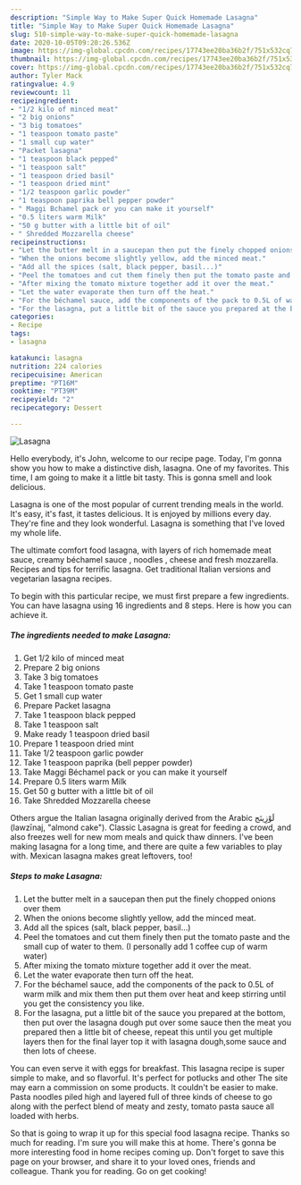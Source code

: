 ```yaml
---
description: "Simple Way to Make Super Quick Homemade Lasagna"
title: "Simple Way to Make Super Quick Homemade Lasagna"
slug: 510-simple-way-to-make-super-quick-homemade-lasagna
date: 2020-10-05T09:20:26.536Z
image: https://img-global.cpcdn.com/recipes/17743ee20ba36b2f/751x532cq70/lasagna-recipe-main-photo.jpg
thumbnail: https://img-global.cpcdn.com/recipes/17743ee20ba36b2f/751x532cq70/lasagna-recipe-main-photo.jpg
cover: https://img-global.cpcdn.com/recipes/17743ee20ba36b2f/751x532cq70/lasagna-recipe-main-photo.jpg
author: Tyler Mack
ratingvalue: 4.9
reviewcount: 11
recipeingredient:
- "1/2 kilo of minced meat"
- "2 big onions"
- "3 big tomatoes"
- "1 teaspoon tomato paste"
- "1 small cup water"
- "Packet lasagna"
- "1 teaspoon black pepped"
- "1 teaspoon salt"
- "1 teaspoon dried basil"
- "1 teaspoon dried mint"
- "1/2 teaspoon garlic powder"
- "1 teaspoon paprika bell pepper powder"
- " Maggi Bchamel pack or you can make it yourself"
- "0.5 liters warm Milk"
- "50 g butter with a little bit of oil"
- " Shredded Mozzarella cheese"
recipeinstructions:
- "Let the butter melt in a saucepan then put the finely chopped onions over them"
- "When the onions become slightly yellow, add the minced meat."
- "Add all the spices (salt, black pepper, basil...)"
- "Peel the tomatoes and cut them finely then put the tomato paste and the small cup of water to them. (I personally add 1 coffee cup of warm water)"
- "After mixing the tomato mixture together add it over the meat."
- "Let the water evaporate then turn off the heat."
- "For the béchamel sauce, add the components of the pack to 0.5L of warm milk and mix them then put them over heat and keep stirring until you get the consistency you like."
- "For the lasagna, put a little bit of the sauce you prepared at the bottom, then put over the lasagna dough put over some sauce then the meat you prepared then a little bit of cheese, repeat this until you get multiple layers then for the final layer top it with lasagna dough,some sauce and then lots of cheese."
categories:
- Recipe
tags:
- lasagna

katakunci: lasagna 
nutrition: 224 calories
recipecuisine: American
preptime: "PT16M"
cooktime: "PT39M"
recipeyield: "2"
recipecategory: Dessert

---
```



![Lasagna](https://img-global.cpcdn.com/recipes/17743ee20ba36b2f/751x532cq70/lasagna-recipe-main-photo.jpg)

Hello everybody, it's John, welcome to our recipe page. Today, I'm gonna show you how to make a distinctive dish, lasagna. One of my favorites. This time, I am going to make it a little bit tasty. This is gonna smell and look delicious.

Lasagna is one of the most popular of current trending meals in the world. It's easy, it's fast, it tastes delicious. It is enjoyed by millions every day. They're fine and they look wonderful. Lasagna is something that I've loved my whole life.

The ultimate comfort food lasagna, with layers of rich homemade meat sauce, creamy béchamel sauce , noodles , cheese and fresh mozzarella. Recipes and tips for terrific lasagna. Get traditional Italian versions and vegetarian lasagna recipes.


To begin with this particular recipe, we must first prepare a few ingredients. You can have lasagna using 16 ingredients and 8 steps. Here is how you can achieve it.

<!--inarticleads1-->

##### The ingredients needed to make Lasagna:

1. Get 1/2 kilo of minced meat
1. Prepare 2 big onions
1. Take 3 big tomatoes
1. Take 1 teaspoon tomato paste
1. Get 1 small cup water
1. Prepare Packet lasagna
1. Take 1 teaspoon black pepped
1. Take 1 teaspoon salt
1. Make ready 1 teaspoon dried basil
1. Prepare 1 teaspoon dried mint
1. Take 1/2 teaspoon garlic powder
1. Take 1 teaspoon paprika (bell pepper powder)
1. Take  Maggi Béchamel pack or you can make it yourself
1. Prepare 0.5 liters warm Milk
1. Get 50 g butter with a little bit of oil
1. Take  Shredded Mozzarella cheese


Others argue the Italian lasagna originally derived from the Arabic لَوْزِينَج‎ (lawzīnaj, &#34;almond cake&#34;). Classic Lasagna is great for feeding a crowd, and also freezes well for new mom meals and quick thaw dinners. I&#39;ve been making lasagna for a long time, and there are quite a few variables to play with. Mexican lasagna makes great leftovers, too! 

<!--inarticleads2-->

##### Steps to make Lasagna:

1. Let the butter melt in a saucepan then put the finely chopped onions over them
1. When the onions become slightly yellow, add the minced meat.
1. Add all the spices (salt, black pepper, basil...)
1. Peel the tomatoes and cut them finely then put the tomato paste and the small cup of water to them. (I personally add 1 coffee cup of warm water)
1. After mixing the tomato mixture together add it over the meat.
1. Let the water evaporate then turn off the heat.
1. For the béchamel sauce, add the components of the pack to 0.5L of warm milk and mix them then put them over heat and keep stirring until you get the consistency you like.
1. For the lasagna, put a little bit of the sauce you prepared at the bottom, then put over the lasagna dough put over some sauce then the meat you prepared then a little bit of cheese, repeat this until you get multiple layers then for the final layer top it with lasagna dough,some sauce and then lots of cheese.


You can even serve it with eggs for breakfast. This lasagna recipe is super simple to make, and so flavorful. It&#39;s perfect for potlucks and other The site may earn a commission on some products. It couldn&#39;t be easier to make. Pasta noodles piled high and layered full of three kinds of cheese to go along with the perfect blend of meaty and zesty, tomato pasta sauce all loaded with herbs. 

So that is going to wrap it up for this special food lasagna recipe. Thanks so much for reading. I'm sure you will make this at home. There's gonna be more interesting food in home recipes coming up. Don't forget to save this page on your browser, and share it to your loved ones, friends and colleague. Thank you for reading. Go on get cooking!
